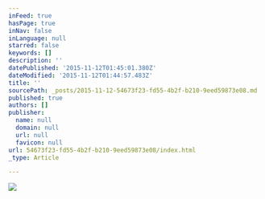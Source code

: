 ```yaml
---
inFeed: true
hasPage: true
inNav: false
inLanguage: null
starred: false
keywords: []
description: ''
datePublished: '2015-11-12T01:45:01.380Z'
dateModified: '2015-11-12T01:44:57.483Z'
title: ''
sourcePath: _posts/2015-11-12-54673f23-fd55-4b2f-b210-9eed59873e08.md
published: true
authors: []
publisher:
  name: null
  domain: null
  url: null
  favicon: null
url: 54673f23-fd55-4b2f-b210-9eed59873e08/index.html
_type: Article

---
```

![](https://the-grid-user-content.s3-us-west-2.amazonaws.com/c95902bd-1510-47b6-8a42-594155ac0081.jpg)